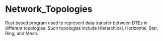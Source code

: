 # Network_Topologies
Rust based program used to represent data transfer between DTEs in different topologies. Such topologies include Hierarchical, Horizontal, Star, Ring, and Mesh.
